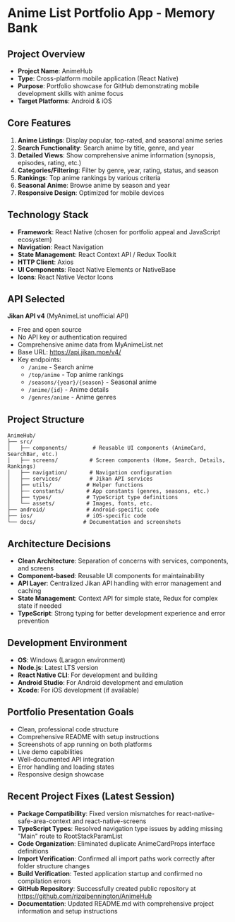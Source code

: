 # Anime List Portfolio App - Memory Bank

## Project Overview
- **Project Name**: AnimeHub
- **Type**: Cross-platform mobile application (React Native)
- **Purpose**: Portfolio showcase for GitHub demonstrating mobile development skills with anime focus
- **Target Platforms**: Android & iOS

## Core Features
1. **Anime Listings**: Display popular, top-rated, and seasonal anime series
2. **Search Functionality**: Search anime by title, genre, and year
3. **Detailed Views**: Show comprehensive anime information (synopsis, episodes, rating, etc.)
4. **Categories/Filtering**: Filter by genre, year, rating, status, and season
5. **Rankings**: Top anime rankings by various criteria
6. **Seasonal Anime**: Browse anime by season and year
7. **Responsive Design**: Optimized for mobile devices

## Technology Stack
- **Framework**: React Native (chosen for portfolio appeal and JavaScript ecosystem)
- **Navigation**: React Navigation
- **State Management**: React Context API / Redux Toolkit
- **HTTP Client**: Axios
- **UI Components**: React Native Elements or NativeBase
- **Icons**: React Native Vector Icons

## API Selected
**Jikan API v4** (MyAnimeList unofficial API)
- Free and open source
- No API key or authentication required
- Comprehensive anime data from MyAnimeList.net
- Base URL: https://api.jikan.moe/v4/
- Key endpoints:
  - `/anime` - Search anime
  - `/top/anime` - Top anime rankings
  - `/seasons/{year}/{season}` - Seasonal anime
  - `/anime/{id}` - Anime details
  - `/genres/anime` - Anime genres

## Project Structure
```
AnimeHub/
├── src/
│   ├── components/        # Reusable UI components (AnimeCard, SearchBar, etc.)
│   ├── screens/          # Screen components (Home, Search, Details, Rankings)
│   ├── navigation/       # Navigation configuration
│   ├── services/         # Jikan API services
│   ├── utils/           # Helper functions
│   ├── constants/       # App constants (genres, seasons, etc.)
│   ├── types/           # TypeScript type definitions
│   └── assets/          # Images, fonts, etc.
├── android/             # Android-specific code
├── ios/                 # iOS-specific code
└── docs/               # Documentation and screenshots
```

## Architecture Decisions
- **Clean Architecture**: Separation of concerns with services, components, and screens
- **Component-based**: Reusable UI components for maintainability
- **API Layer**: Centralized Jikan API handling with error management and caching
- **State Management**: Context API for simple state, Redux for complex state if needed
- **TypeScript**: Strong typing for better development experience and error prevention

## Development Environment
- **OS**: Windows (Laragon environment)
- **Node.js**: Latest LTS version
- **React Native CLI**: For development and building
- **Android Studio**: For Android development and emulation
- **Xcode**: For iOS development (if available)

## Portfolio Presentation Goals
- Clean, professional code structure
- Comprehensive README with setup instructions
- Screenshots of app running on both platforms
- Live demo capabilities
- Well-documented API integration
- Error handling and loading states
- Responsive design showcase

## Recent Project Fixes (Latest Session)
- **Package Compatibility**: Fixed version mismatches for react-native-safe-area-context and react-native-screens
- **TypeScript Types**: Resolved navigation type issues by adding missing "Main" route to RootStackParamList
- **Code Organization**: Eliminated duplicate AnimeCardProps interface definitions
- **Import Verification**: Confirmed all import paths work correctly after folder structure changes
- **Build Verification**: Tested application startup and confirmed no compilation errors
- **GitHub Repository**: Successfully created public repository at https://github.com/rizqibennington/AnimeHub
- **Documentation**: Updated README.md with comprehensive project information and setup instructions
